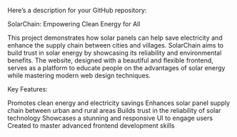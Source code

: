 
Here’s a description for your GitHub repository:

SolarChain: Empowering Clean Energy for All

This project demonstrates how solar panels can help save electricity and enhance the supply chain between cities and villages. SolarChain aims to build trust in solar energy by showcasing its reliability and environmental benefits. The website, designed with a beautiful and flexible frontend, serves as a platform to educate people on the advantages of solar energy while mastering modern web design techniques.

Key Features:

Promotes clean energy and electricity savings
Enhances solar panel supply chain between urban and rural areas
Builds trust in the reliability of solar technology
Showcases a stunning and responsive UI to engage users
Created to master advanced frontend development skills
